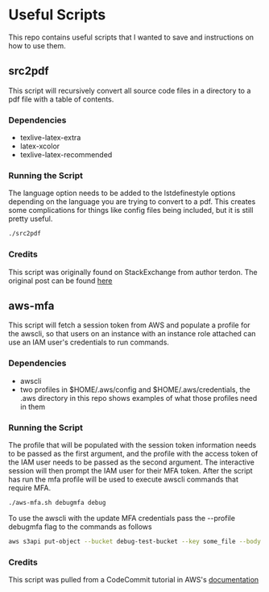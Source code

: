 # Useful Scripts

This repo contains useful scripts that I wanted to save and instructions on
how to use them.

## src2pdf

This script will recursively convert all source code files in a directory to
a pdf file with a table of contents.

### Dependencies

- texlive-latex-extra
- latex-xcolor
- texlive-latex-recommended

### Running the Script

The language option needs to be added to the lstdefinestyle options depending
on the language you are trying to convert to a pdf. This creates some 
complications for things like config files being included, but it is still 
pretty useful.

```bash
./src2pdf
```

### Credits

This script was originally found on StackExchange from author terdon. The 
original post can be found [here](https://superuser.com/questions/601198/how-can-i-automatically-convert-all-source-code-files-in-a-folder-recursively/601412)

## aws-mfa

This script will fetch a session token from AWS and populate a profile for
the awscli, so that users on an instance with an instance role attached
can use an IAM user's credentials to run commands.

### Dependencies

- awscli
- two profiles in $HOME/.aws/config and $HOME/.aws/credentials, the .aws directory in this repo shows examples of what those profiles need in them

### Running the Script

The profile that will be populated with the session token information needs to be
passed as the first argument, and the profile with the access token of the IAM user
needs to be passed as the second argument. The interactive session will then prompt the
IAM user for their MFA token. After the script has run the mfa profile will be used
to execute awscli commands that require MFA.

```bash
./aws-mfa.sh debugmfa debug
```

To use the awscli with the update MFA credentials pass the --profile debugmfa flag to 
the commands as follows

```bash
aws s3api put-object --bucket debug-test-bucket --key some_file --body local_file --profile debugmfa
```

### Credits

This script was pulled from a CodeCommit tutorial in AWS's
[documentation](https://aws.amazon.com/blogs/devops/secure-aws-codecommit-with-multi-factor-authentication/)
